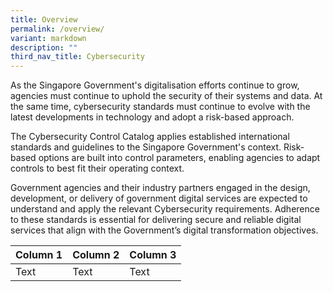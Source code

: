```yaml
---
title: Overview
permalink: /overview/
variant: markdown
description: ""
third_nav_title: Cybersecurity
---
```

As the Singapore Government's digitalisation efforts continue to grow, agencies must continue to uphold the security of their systems and data. At the same time, cybersecurity standards must continue to evolve with the latest developments in technology and adopt a risk-based approach.  
  
The Cybersecurity Control Catalog applies established international standards and guidelines to the Singapore Government's context. Risk-based options are built into control parameters, enabling agencies to adapt controls to best fit their operating context.  
  
Government agencies and their industry partners engaged in the design, development, or delivery of government digital services are expected to understand and apply the relevant Cybersecurity requirements. Adherence to these standards is essential for delivering secure and reliable digital services that align with the Government’s digital transformation objectives.



| Column 1 | Column 2 | Column 3 |
| -------- | -------- | -------- |
| Text     | Text     | Text     |

